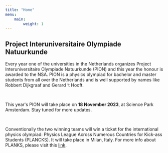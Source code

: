 ```yaml
---
title: "Home"
menu:
    main:
        weight: 1
---
```


## Project Interuniversitaire Olympiade Natuurkunde

Every year one of the universities in the Netherlands organizes Project Interuniversitaire Olympiade Natuurkunde (PION) and this year the honour is awarded to the NSA. PION is a physics olympiad for bachelor and master students from all over the Netherlands and is well supported by names like Robbert Dijkgraaf and Gerard ‘t Hooft.

<br>

This year's PION will take place on **18 November 2023**, at Science Park Amsterdam. Stay tuned for more updates.

<br>

Conventionally the two winning teams will win a ticket for the international physics olympiad: Physics League Across Numerous Countries for Kick-ass Students (PLANCKS). It will take place in Milan, Italy. For more info about PLANKS, please visit this [link](https://iaps.info/events/plancks/plancks-2023-in-milan/).
